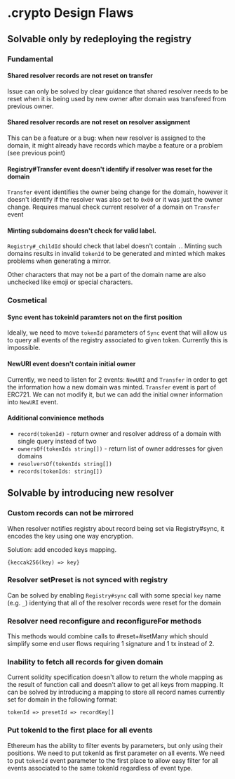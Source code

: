# .crypto Design Flaws

## Solvable only by redeploying the registry

### Fundamental

#### Shared resolver records are not reset on transfer

Issue can only be solved by clear guidance that shared resolver needs to be reset when it is being used by new owner after domain was transfered from previous owner.

#### Shared resolver records are not reset on resolver assignment

This can be a feature or a bug: when new resolver is assigned to the domain, it might already have records which maybe a feature or a problem (see previous point)


#### Registry#Transfer event doesn't identify if resolver was reset for the domain

`Transfer` event identifies the owner being change for the domain, however it doesn't identify if the resolver was also set to `0x00` or it was just the owner change. Requires manual check current resolver of a domain on `Transfer` event


#### Minting subdomains doesn't check for valid label.

`Registry#_childId` should check that label doesn't contain `.`. Minting such domains results in invalid `tokenId` to be generated and minted which makes problems when generating a mirror.

Other characters that may not be a part of the domain name are also unchecked like emoji or special characters.


### Cosmetical

#### Sync event has tokeinId paramters not on the first position

Ideally, we need to move `tokenId` parameters of `Sync` event that will allow us to query all events of the registry associated to given token. Currently this is impossible.

#### NewURI event doesn't contain initial owner

Currently, we need to listen for 2 events: `NewURI` and `Transfer` in order to get the information how a new domain was minted.
`Transfer` event is part of ERC721. We can not modify it, but we can add the initial owner information into `NewURI` event.

#### Additional convinience methods

* `record(tokenId)` - return owner and resolver address of a domain with single query instead of two
* `ownersOf(tokenIds string[])` - return list of owner addresses for given domains
* `resolversOf(tokenIds string[])`
* `records(tokenIds: string[])`


## Solvable by introducing new resolver

### Custom records can not be mirrored

When resolver notifies registry about record being set via Registry#sync, it encodes the key using one way encryption.

Solution: add encoded keys mapping.

```
{keccak256(key) => key}
```

### Resolver setPreset is not synced with registry


Can be solved by enabling `Registry#sync` call with some special `key` name (e.g. `_`) identying that all of the resolver records were reset for the domain

### Resolver need reconfigure and reconfigureFor methods

This methods would combine calls to #reset+#setMany which should simplify some end user flows requiring 1 signature and 1 tx instead of 2.


### Inability to fetch all records for given domain

Current solidity specification doesn't allow to return the whole mapping as the result of function call and doesn't allow to get all keys from mapping. It can be solved by introducing a mapping to store all record names currently set for domain in the following format:

```
tokenId => presetId => recordKey[]
```

### Put tokenId to the first place for all events

Ethereum has the ability to filter events by parameters, but only using their positions. We need to put tokenId as first parameter on all events. We need to put `tokenId` event parameter to the first place to allow easy filter for all events associated to the same tokenId regardless of event type.

